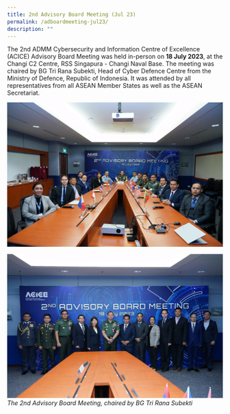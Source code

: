 ```yaml
---
title: 2nd Advisory Board Meeting (Jul 23)
permalink: /adboardmeeting-jul23/
description: ""
---
```

The 2nd ADMM Cybersecurity and Information Centre of Excellence (ACICE) Advisory Board Meeting was held in-person on **18 July 2023**, at the Changi C2 Centre, RSS Singapura - Changi Naval Base. The meeting was chaired by BG Tri Rana Subekti, Head of Cyber Defence Centre from the Ministry of Defence, Republic of Indonesia. It was attended by all representatives from all ASEAN Member States as well as the ASEAN Secretariat.

![](/images/adboard1.jpg)

![](/images/adboard2.jpg)
*The 2nd Advisory Board Meeting, chaired by BG Tri Rana Subekti*